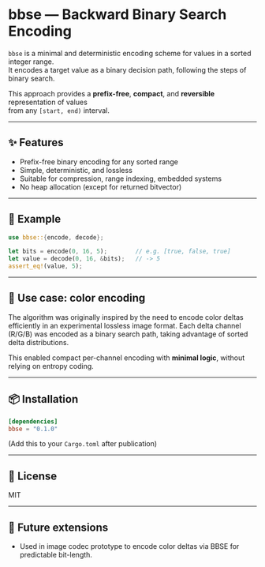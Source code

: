 
# bbse — Backward Binary Search Encoding

`bbse` is a minimal and deterministic encoding scheme for values in a sorted integer range.  
It encodes a target value as a binary decision path, following the steps of binary search.  

This approach provides a **prefix-free**, **compact**, and **reversible** representation of values  
from any `[start, end)` interval.

---

## ✨ Features

- Prefix-free binary encoding for any sorted range
- Simple, deterministic, and lossless
- Suitable for compression, range indexing, embedded systems
- No heap allocation (except for returned bitvector)

---

## 🚀 Example

```rust
use bbse::{encode, decode};

let bits = encode(0, 16, 5);        // e.g. [true, false, true]
let value = decode(0, 16, &bits);   // -> 5
assert_eq!(value, 5);
````

---

## 🎨 Use case: color encoding

The algorithm was originally inspired by the need to encode color deltas efficiently
in an experimental lossless image format. Each delta channel (R/G/B) was encoded
as a binary search path, taking advantage of sorted delta distributions.

This enabled compact per-channel encoding with **minimal logic**, without relying on entropy coding.

---

## 📦 Installation

```toml
[dependencies]
bbse = "0.1.0"
```

(Add this to your `Cargo.toml` after publication)

---

## 📄 License

MIT

---

## 🔬 Future extensions

* Used in image codec prototype to encode color deltas via BBSE for predictable bit-length.

